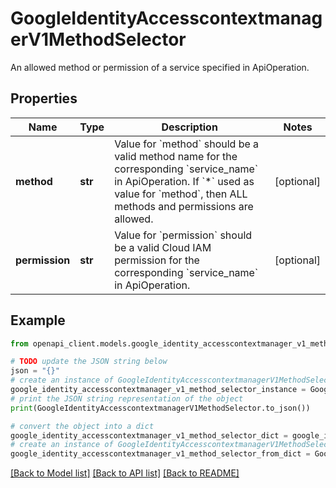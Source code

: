 # GoogleIdentityAccesscontextmanagerV1MethodSelector

An allowed method or permission of a service specified in ApiOperation.

## Properties

Name | Type | Description | Notes
------------ | ------------- | ------------- | -------------
**method** | **str** | Value for &#x60;method&#x60; should be a valid method name for the corresponding &#x60;service_name&#x60; in ApiOperation. If &#x60;*&#x60; used as value for &#x60;method&#x60;, then ALL methods and permissions are allowed. | [optional] 
**permission** | **str** | Value for &#x60;permission&#x60; should be a valid Cloud IAM permission for the corresponding &#x60;service_name&#x60; in ApiOperation. | [optional] 

## Example

```python
from openapi_client.models.google_identity_accesscontextmanager_v1_method_selector import GoogleIdentityAccesscontextmanagerV1MethodSelector

# TODO update the JSON string below
json = "{}"
# create an instance of GoogleIdentityAccesscontextmanagerV1MethodSelector from a JSON string
google_identity_accesscontextmanager_v1_method_selector_instance = GoogleIdentityAccesscontextmanagerV1MethodSelector.from_json(json)
# print the JSON string representation of the object
print(GoogleIdentityAccesscontextmanagerV1MethodSelector.to_json())

# convert the object into a dict
google_identity_accesscontextmanager_v1_method_selector_dict = google_identity_accesscontextmanager_v1_method_selector_instance.to_dict()
# create an instance of GoogleIdentityAccesscontextmanagerV1MethodSelector from a dict
google_identity_accesscontextmanager_v1_method_selector_from_dict = GoogleIdentityAccesscontextmanagerV1MethodSelector.from_dict(google_identity_accesscontextmanager_v1_method_selector_dict)
```
[[Back to Model list]](../README.md#documentation-for-models) [[Back to API list]](../README.md#documentation-for-api-endpoints) [[Back to README]](../README.md)


